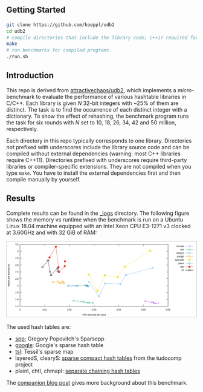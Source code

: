 ## Getting Started
```sh
git clone https://github.com/koeppl/udb2
cd udb2
# compile directories that include the library code; C++17 required for some libraries
make
# run benchmarks for compiled programs
./run.sh
```

## Introduction

This repo is derived from [attractivechaos/udb2](https://github.com/attractivechaos/udb2), which
implements a *micro*-benchmark to evaluate the performance of various
hashtable libraries in C/C++. Each library is given *N* 32-bit integers with
~25% of them are distinct. The task is to find the occurrence of each distinct
integer with a dictionary. To show the effect of rehashing, the benchmark
program runs the task for six rounds with *N* set to 10, 18, 26, 34, 42 and 50
million, respectively.

Each directory in this repo typically corresponds to one library. Directories
*not* prefixed with underscores include the library source code and can be
compiled without external dependencies (warning: most C++ libraries require
C++11). Directories prefixed with underscores require third-party libraries or
compiler-specific extensions. They are not compiled when you type `make`. You
have to install the external dependencies first and then compile manually by
yourself.

## Results

Complete results can be found in the [\_logs][rst] directory. 
The following figure shows the memory vs runtime when the benchmark is run on 
a Ubuntu Linux 18.04 machine equipped with an Intel Xeon CPU E3-1271 v3 clocked at 3.60GHz 
and with 32 GiB of RAM:

![](_logs/udb2.svg)

The used hash tables are:
 * [spp](https://github.com/greg7mdp/sparsepp); Gregory Popovitch's Sparsepp
 * [google](https://github.com/sparsehash/sparsehash): Google's sparse hash table
 * [tsl](https://github.com/Tessil/sparse-map): Tessil's sparse map
 * layeredS, clearyS: [sparse compact hash tables](https://github.com/tudocomp/compact_sparse_hash) from the tudocomp project
 * plainI, chtI, chmapI: [separate chaining hash tables](https://github.com/koeppl/separate_chaining)



The [companion blog post][blog] gives more background about this benchmark.

[rst]: https://github.com/attractivechaos/udb2/tree/master/__logs
[blog]: https://attractivechaos.wordpress.com/2018/01/13/revisiting-hash-table-performance/

